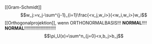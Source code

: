 [[Gram-Schmidt]]
$$w_j:=v_j-\sum^{j-1}_{i=1}\frac{<v_j,w_i>}{<w_i,w_i>}w_i$$
[[Orthogonalprojektion]], wenn ORTHONORMALBASIS!!! **NORMAL**!!!! **NORMAL**!!!!!!!!!!!!!!!!!!!!!!!!!
$$\pi_U(x)=\sum^n_{j=0}<x,b_j>b_j$$

